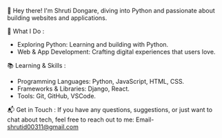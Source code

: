 👋 Hey there! I'm Shruti Dongare, diving into Python and passionate about building websites and applications.

🚀 What I Do :
  - Exploring Python: Learning and building with Python.
  - Web & App Development: Crafting digital experiences that users love.

📚 Learning & Skills :
  - Programming Languages: Python, JavaScript, HTML, CSS.
  - Frameworks & Libraries: Django, React.
  - Tools: Git, GitHub, VSCode.

📬 Get in Touch :
    If you have any questions, suggestions, or just want to chat about tech, feel free to reach out to me: 
    Email- shrutid00311@gmail.com


<!---
shruti-D311/shruti-D311 is a ✨ special ✨ repository because its `README.md` (this file) appears on your GitHub profile.
You can click the Preview link to take a look at your changes.
--->
